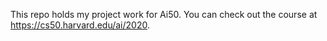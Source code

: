 This repo holds my project work for Ai50. 
You can check out the course at https://cs50.harvard.edu/ai/2020. 